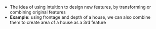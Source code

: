 - The idea of using intuition to design new features, by transforming or combining original features
- **Example:** using frontage and depth of a house, we can also combine them to create area of a house as a 3rd feature